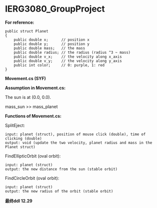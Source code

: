 # IERG3080_GroupProject



**For reference:**


    public struct Planet
	{
	    public double x;      // position x
	    public double y;      // position y
	    public double mass;   // the mass
	    public double radius; // the radius (radius ^3 ~ mass)
	    public double v_x;    // the velocity along x_axis
	    public double v_y;    // the velocity along y_axis
	    public int color;     // 0: purple, 1: red
	}


**Movement.cs (SYF)**


**Assumption in Movement.cs:**


The sun is at (0.0, 0.0).


mass_sun >> mass_planet


**Functions of Movement.cs:**


SplitEject:


    input: planet (struct), position of mouse click (double), time of clicking (double)
    output: void (update the two velocity, planet radius and mass in the Planet struct)



FindEllipticOrbit (oval orbit):


    input: planet (struct)
    output: the new distance from the sun (stable orbit)


FindCircleOrbit (oval orbit):


    input: planet (struct)
    output: the new radius of the orbit (stable orbit)



**最终ddl 12.29**
